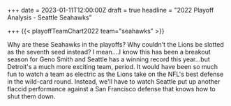 +++
date = 2023-01-11T12:00:00Z
draft = true
headline = "2022 Playoff Analysis - Seattle Seahawks"

+++
{{< playoffTeamChart2022 team="seahawks" >}}

Why are these Seahawks in the playoffs? Why couldn't the Lions be slotted as the seventh seed instead? I mean....I know this has been a breakout season for Geno Smith and Seattle has a winning record this year...but Detroit's a much more exciting team, period. It would have been so much fun to watch a team as electric as the Lions take on the NFL's best defense in the wild-card round. Instead, we'll have to watch Seattle put up another flaccid performance against a San Francisco defense that knows how to shut them down.